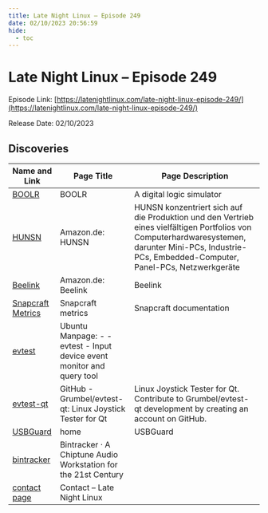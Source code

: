 ```yaml
---
title: Late Night Linux – Episode 249
date: 02/10/2023 20:56:59
hide:
  - toc
---
```


# Late Night Linux – Episode 249

Episode Link: [https://latenightlinux.com/late-night-linux-episode-249/](https://latenightlinux.com/late-night-linux-episode-249/)

Release Date: 02/10/2023

## Discoveries

| Name and Link | Page Title | Page Description |
| ------------- | ---------- | ---------------- |
| [BOOLR](http://boolr.me) | BOOLR | A digital logic simulator |  |
| [HUNSN](https://www.amazon.de/-/en/stores/HUNSN/page/CDBFA0E1-2C7D-4EA4-B23A-38D98F5CE9A1) | Amazon.de: HUNSN | HUNSN konzentriert sich auf die Produktion und den Vertrieb eines vielfältigen Portfolios von Computerhardwaresystemen, darunter Mini-PCs, Industrie-PCs, Embedded-Computer, Panel-PCs, Netzwerkgeräte |
| [Beelink](https://www.amazon.de/-/en/stores/Beelink/page/59EA11BE-3C93-45B9-8171-9AE3DBB64CFA) | Amazon.de: Beelink | Beelink |
| [Snapcraft Metrics](https://snapcraft.io/docs/snapcraft-metrics) | Snapcraft metrics | Snapcraft documentation | Snaps are containerised software packages that are simple to create and install. They auto-update and are safe to run. And because they bundle their dependencies, they work on all major Linux systems without modification. |
| [evtest](https://manpages.ubuntu.com/manpages/trusty/man1/evtest.1.html) | Ubuntu Manpage: -  -        evtest - Input device event monitor and query tool |  |
| [evtest-qt](https://github.com/Grumbel/evtest-qt) | GitHub - Grumbel/evtest-qt: Linux Joystick Tester for Qt | Linux Joystick Tester for Qt. Contribute to Grumbel/evtest-qt development by creating an account on GitHub. |
| [USBGuard](https://usbguard.github.io/) | home | USBGuard | USBGuard project site. -  |
| [bintracker](https://bintracker.org/) | Bintracker · A Chiptune Audio Workstation for the 21st Century |  |
| [contact page](https://latenightlinux.com/contact/) | Contact – Late Night Linux |  |
